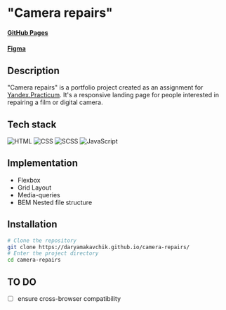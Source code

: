 # "Camera repairs"

#### [GitHub Pages](https://daryamakavchik.github.io/camera-repairs/)
#### [Figma](https://www.figma.com/file/G3UWFlQmNtNs67751YiDH2/Month-of-Landings_external-link?node-id=2%3A1815)

## Description
"Camera repairs" is a portfolio project created as an assignment for [Yandex.Practicum](https://practicum.yandex.com/web/ "Web Development Program"). It's a responsive landing page for people interested in repairing a film or digital camera.

## Tech stack

![HTML](https://img.shields.io/badge/html5-%23E34F26.svg?style=for-the-badge&logo=html5&logoColor=white)
![CSS](https://img.shields.io/badge/css3-%231572B6.svg?style=for-the-badge&logo=css3&logoColor=white)
![SCSS](https://img.shields.io/badge/Sass-CC6699?style=for-the-badge&logo=sass&logoColor=white)
![JavaScript](https://img.shields.io/badge/JavaScript-F7DF1E?style=for-the-badge&logo=javascript&logoColor=black)

## Implementation

- Flexbox
- Grid Layout
- Media-queries
- BEM Nested file structure

## Installation

```bash
# Clone the repository
git clone https://daryamakavchik.github.io/camera-repairs/
# Enter the project directory
cd camera-repairs
```

## TO DO
- [ ] ensure cross-browser compatibility
